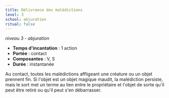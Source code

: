 ```yaml
---
title: Délivrance des malédictions
level: 3
school: abjuration
ritual: false
---
```

*niveau 3 - abjuration*

- **Temps d'incantation** : 1 action
- **Portée** : contact
- **Composantes** : V, S
- **Durée** : instantanée

Au contact, toutes les malédictions affligeant une créature ou un objet prennent fin. Si l'objet est un objet magique maudit, la malédiction persiste, mais le sort met un terme au lien entre le propriétaire et l'objet de sorte qu'il peut être retiré ou qu'il peut s'en débarrasser.